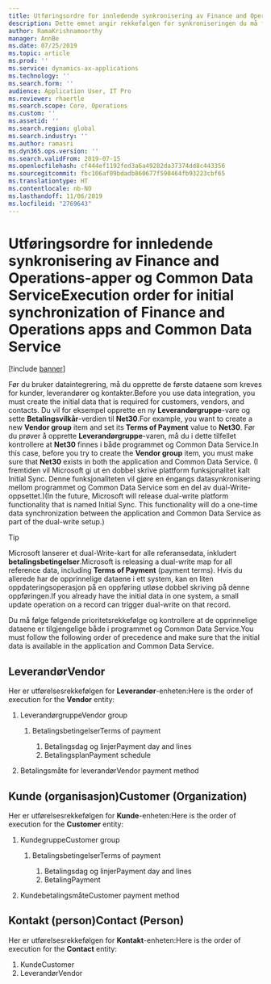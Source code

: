 ```yaml
---
title: Utføringsordre for innledende synkronisering av Finance and Operations-apper og Common Data Service
description: Dette emnet angir rekkefølgen for synkroniseringen du må følge for å opprette de opprinnelige dataene.
author: RamaKrishnamoorthy
manager: AnnBe
ms.date: 07/25/2019
ms.topic: article
ms.prod: ''
ms.service: dynamics-ax-applications
ms.technology: ''
ms.search.form: ''
audience: Application User, IT Pro
ms.reviewer: rhaertle
ms.search.scope: Core, Operations
ms.custom: ''
ms.assetid: ''
ms.search.region: global
ms.search.industry: ''
ms.author: ramasri
ms.dyn365.ops.version: ''
ms.search.validFrom: 2019-07-15
ms.openlocfilehash: cf444ef1192fed3a6a49282da37374dd8c443356
ms.sourcegitcommit: fbc106af09bdadb860677f590464fb93223cbf65
ms.translationtype: HT
ms.contentlocale: nb-NO
ms.lasthandoff: 11/06/2019
ms.locfileid: "2769643"
---
```

# <a name="execution-order-for-initial-synchronization-of-finance-and-operations-apps-and-common-data-service"></a><span data-ttu-id="15f84-103">Utføringsordre for innledende synkronisering av Finance and Operations-apper og Common Data Service</span><span class="sxs-lookup"><span data-stu-id="15f84-103">Execution order for initial synchronization of Finance and Operations apps and Common Data Service</span></span>

[!include [banner](../includes/banner.md)]

<span data-ttu-id="15f84-104">Før du bruker dataintegrering, må du opprette de første dataene som kreves for kunder, leverandører og kontakter.</span><span class="sxs-lookup"><span data-stu-id="15f84-104">Before you use data integration, you must create the initial data that is required for customers, vendors, and contacts.</span></span> <span data-ttu-id="15f84-105">Du vil for eksempel opprette en ny **Leverandørgruppe**-vare og sette **Betalingsvilkår**-verdien til **Net30**.</span><span class="sxs-lookup"><span data-stu-id="15f84-105">For example, you want to create a new **Vendor group** item and set its **Terms of Payment** value to **Net30**.</span></span> <span data-ttu-id="15f84-106">Før du prøver å opprette **Leverandørgruppe**-varen, må du i dette tilfellet kontrollere at **Net30** finnes i både programmet og Common Data Service.</span><span class="sxs-lookup"><span data-stu-id="15f84-106">In this case, before you try to create the **Vendor group** item, you must make sure that **Net30** exists in both the application and Common Data Service.</span></span> <span data-ttu-id="15f84-107">(I fremtiden vil Microsoft gi ut en dobbel skrive plattform funksjonalitet kalt Initial Sync. Denne funksjonaliteten vil gjøre en éngangs datasynkronisering mellom programmet og Common Data Service som en del av dual-Write-oppsettet.)</span><span class="sxs-lookup"><span data-stu-id="15f84-107">(In the future, Microsoft will release dual-write platform functionality that is named Initial Sync. This functionality will do a one-time data synchronization between the application and Common Data Service as part of the dual-write setup.)</span></span>

> [!TIP]
> <span data-ttu-id="15f84-108">Microsoft lanserer et dual-Write-kart for alle referansedata, inkludert **betalingsbetingelser**.</span><span class="sxs-lookup"><span data-stu-id="15f84-108">Microsoft is releasing a dual-write map for all reference data, including **Terms of Payment** (payment terms).</span></span> <span data-ttu-id="15f84-109">Hvis du allerede har de opprinnelige dataene i ett system, kan en liten oppdateringsoperasjon på en oppføring utløse dobbel skriving på denne oppføringen.</span><span class="sxs-lookup"><span data-stu-id="15f84-109">If you already have the initial data in one system, a small update operation on a record can trigger dual-write on that record.</span></span>

<span data-ttu-id="15f84-110">Du må følge følgende prioritetsrekkefølge og kontrollere at de opprinnelige dataene er tilgjengelige både i programmet og Common Data Service.</span><span class="sxs-lookup"><span data-stu-id="15f84-110">You must follow the following order of precedence and make sure that the initial data is available in the application and Common Data Service.</span></span>

## <a name="vendor"></a><span data-ttu-id="15f84-111">Leverandør</span><span class="sxs-lookup"><span data-stu-id="15f84-111">Vendor</span></span>

<span data-ttu-id="15f84-112">Her er utførelsesrekkefølgen for **Leverandør**-enheten:</span><span class="sxs-lookup"><span data-stu-id="15f84-112">Here is the order of execution for the **Vendor** entity:</span></span>

1. <span data-ttu-id="15f84-113">Leverandørgruppe</span><span class="sxs-lookup"><span data-stu-id="15f84-113">Vendor group</span></span>

    1. <span data-ttu-id="15f84-114">Betalingsbetingelser</span><span class="sxs-lookup"><span data-stu-id="15f84-114">Terms of payment</span></span>

        1. <span data-ttu-id="15f84-115">Betalingsdag og linjer</span><span class="sxs-lookup"><span data-stu-id="15f84-115">Payment day and lines</span></span>
        2. <span data-ttu-id="15f84-116">Betalingsplan</span><span class="sxs-lookup"><span data-stu-id="15f84-116">Payment schedule</span></span>

2. <span data-ttu-id="15f84-117">Betalingsmåte for leverandør</span><span class="sxs-lookup"><span data-stu-id="15f84-117">Vendor payment method</span></span>

## <a name="customer-organization"></a><span data-ttu-id="15f84-118">Kunde (organisasjon)</span><span class="sxs-lookup"><span data-stu-id="15f84-118">Customer (Organization)</span></span>

<span data-ttu-id="15f84-119">Her er utførelsesrekkefølgen for **Kunde**-enheten:</span><span class="sxs-lookup"><span data-stu-id="15f84-119">Here is the order of execution for the **Customer** entity:</span></span>

1. <span data-ttu-id="15f84-120">Kundegruppe</span><span class="sxs-lookup"><span data-stu-id="15f84-120">Customer group</span></span>

    1. <span data-ttu-id="15f84-121">Betalingsbetingelser</span><span class="sxs-lookup"><span data-stu-id="15f84-121">Terms of payment</span></span>

        1. <span data-ttu-id="15f84-122">Betalingsdag og linjer</span><span class="sxs-lookup"><span data-stu-id="15f84-122">Payment day and lines</span></span>
        2. <span data-ttu-id="15f84-123">Betaling</span><span class="sxs-lookup"><span data-stu-id="15f84-123">Payment</span></span> 

2. <span data-ttu-id="15f84-124">Kundebetalingsmåte</span><span class="sxs-lookup"><span data-stu-id="15f84-124">Customer payment method</span></span>

## <a name="contact-person"></a><span data-ttu-id="15f84-125">Kontakt (person)</span><span class="sxs-lookup"><span data-stu-id="15f84-125">Contact (Person)</span></span>

<span data-ttu-id="15f84-126">Her er utførelsesrekkefølgen for **Kontakt**-enheten:</span><span class="sxs-lookup"><span data-stu-id="15f84-126">Here is the order of execution for the **Contact** entity:</span></span>

1. <span data-ttu-id="15f84-127">Kunde</span><span class="sxs-lookup"><span data-stu-id="15f84-127">Customer</span></span>
2. <span data-ttu-id="15f84-128">Leverandør</span><span class="sxs-lookup"><span data-stu-id="15f84-128">Vendor</span></span>
